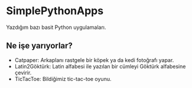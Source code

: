 # SimplePythonApps
Yazdığım bazı basit Python uygulamaları.

## Ne işe yarıyorlar?
- Catpaper: Arkaplanı rastgele bir köpek ya da kedi fotoğrafı yapar.
- Latin2Göktürk: Latin alfabesi ile yazılan bir cümleyi Göktürk alfabesine çevirir.
- TicTacToe: Bildiğimiz tic-tac-toe oyunu.
